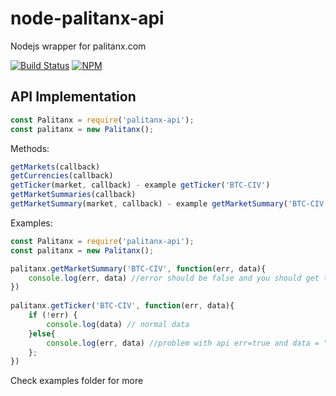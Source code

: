 # node-palitanx-api
Nodejs wrapper for palitanx.com

[![Build Status](https://travis-ci.org/SloRunner/node-palitanx-api.svg?branch=master)](https://travis-ci.org/SloRunner/node-palitanx-api)
[![NPM](https://nodei.co/npm/palitanx-api.png?downloads=true&downloadRank=true&stars=true)](https://nodei.co/npm/palitanx-api/)

## API Implementation
```javascript
const Palitanx = require('palitanx-api');
const palitanx = new Palitanx();
```

Methods:

```javascript
getMarkets(callback)
getCurrencies(callback)
getTicker(market, callback) - example getTicker('BTC-CIV')
getMarketSummaries(callback)
getMarketSummary(market, callback) - example getMarketSummary('BTC-CIV')
```

Examples:
```javascript
const Palitanx = require('palitanx-api');
const palitanx = new Palitanx();

palitanx.getMarketSummary('BTC-CIV', function(err, data){
    console.log(err, data) //error should be false and you should get the data
})
 
palitanx.getTicker('BTC-CIV', function(err, data){
	if (!err) {
		console.log(data) // normal data
	}else{
		console.log(err, data) //problem with api err=true and data = ""
	};
})
```

Check examples folder for more
